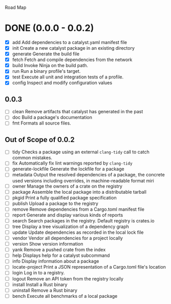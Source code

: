  Road Map
# DONE (0.0.0 - 0.0.2)

- [x] add                  Add dependencies to a catalyst.yaml manifest file
- [x] init                 Create a new catalyst package in an existing directory
- [x] generate             Generate the build file
- [x] fetch                Fetch and compile dependencies from the network
- [x] build                Invoke Ninja on the build path.
- [x] run                  Run a binary profile's target.
- [x] test                 Execute all unit and integration tests of a profile.
- [x] config               Inspect and modify configuration values

## 0.0.3
- [ ] clean                Remove artifacts that catalyst has generated in the past
- [ ] doc                  Build a package's documentation
- [ ] fmt                  Formats all source files.

## Out of Scope of 0.0.2
- [ ] tidy                 Checks a package using an external `clang-tidy` call to catch common mistakes.
- [ ] fix                  Automatically fix lint warnings reported by `clang-tidy`
- [ ] generate-lockfile    Generate the lockfile for a package
- [ ] metadata             Output the resolved dependencies of a package, the concrete used versions including overrides, in machine-readable format miri
- [ ] owner                Manage the owners of a crate on the registry
- [ ] package              Assemble the local package into a distributable tarball
- [ ] pkgid                Print a fully qualified package specification
- [ ] publish              Upload a package to the registry
- [ ] remove               Remove dependencies from a Cargo.toml manifest file
- [ ] report               Generate and display various kinds of reports
- [ ] search               Search packages in the registry. Default registry is crates.io
- [ ] tree                 Display a tree visualization of a dependency graph
- [ ] update               Update dependencies as recorded in the local lock file
- [ ] vendor               Vendor all dependencies for a project locally
- [ ] version              Show version information
- [ ] yank                 Remove a pushed crate from the index
- [ ] help                 Displays help for a catalyst subcommand
- [ ] info                 Display information about a package
- [ ] locate-project       Print a JSON representation of a Cargo.toml file's location
- [ ] login                Log in to a registry.
- [ ] logout               Remove an API token from the registry locally
- [ ] install              Install a Rust binary
- [ ] uninstall            Remove a Rust binary
- [ ] bench                Execute all benchmarks of a local package
